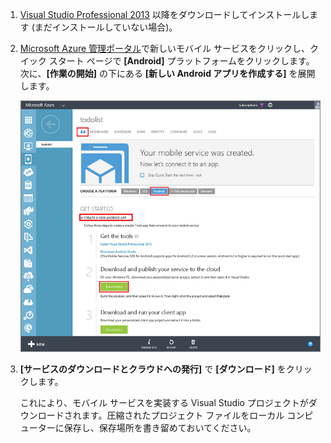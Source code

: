1. [Visual Studio Professional 2013](https://go.microsoft.com/fwLink/p/?LinkID=391934) 以降をダウンロードしてインストールします (まだインストールしていない場合)。
 
2. [Microsoft Azure 管理ポータル](https://manage.windowsazure.com/)で新しいモバイル サービスをクリックし、クイック スタート ページで **[Android]** プラットフォームをクリックします。次に、**[作業の開始]** の下にある **[新しい Android アプリを作成する]** を展開します。

    ![](./media/mobile-services-download-service-locally/download-service-project.png)

4. **[サービスのダウンロードとクラウドへの発行]** で **[ダウンロード]** をクリックします。

	これにより、モバイル サービスを実装する Visual Studio プロジェクトがダウンロードされます。圧縮されたプロジェクト ファイルをローカル コンピューターに保存し、保存場所を書き留めておいてください。

<!---HONumber=July15_HO3-->